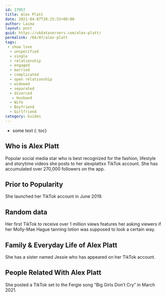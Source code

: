 ```yaml
---
id: 17957
title: Alex Platt
date: 2021-04-07T20:25:52+00:00
author: Laima
layout: post
guid: https://ukdataservers.com/alex-platt/
permalink: /04/07/alex-platt
tags:
 - show love
  - unspecified
  - single
  - relationship
  - engaged
  - married
  - complicated
  - open relationship
  - widowed
  - separated
  - divorced
   - Husband
  - Wife
  - Boyfriend
  - Girlfriend
category: Guides
---
```


* some text
{: toc}


## Who is Alex Platt
                  
                  
                  
Popular social media star who is best recognized for the fashion, lifestyle and storytime videos she posts to her alexplattxx TikTok account. She has accumulated over 270,000 followers on the app. 
                  
              
            
              
            
                
                
                
## Prior to Popularity
                  
                  
                  
She launched her TikTok account in June 2019. 
                  
              
            
              
            
                
                
                
## Random data
                  
                  
                  
Her first TikTok to receive over 1 million views features her asking viewers if her Molly-Mae Hague tanning lotion was supposed to look a certain way. 
                  
              
            
              
            
                
                
                
## Family & Everyday Life of Alex Platt
                  
                  
                  
She has a sister named Jessie who has appeared on her TikTok account. 
                  
              
            
              
            
                
                
                
## People Related With Alex Platt
                  
                  
                  
She posted a TikTok set to the Fergie song &#8220;Big Girls Don&#8217;t Cry&#8221; in March 2021.
                  
              
            
              
            
                
              
            
              
              
            
            
              
            
          
          
          